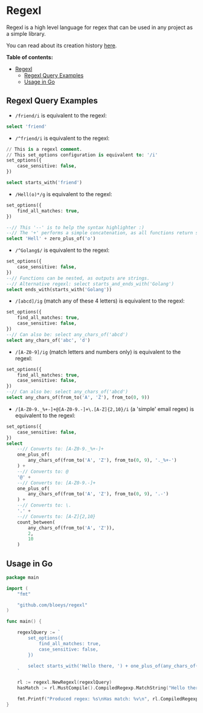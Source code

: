 # Regexl

Regexl is a high level language for regex that can be used in any project as a simple library.

You can read about its creation history [here](https://bloeys.com/blog/regexl-a-high-level-language-for-regex/).

**Table of contents:**

- [Regexl](#regexl)
  - [Regexl Query Examples](#regexl-query-examples)
  - [Usage in Go](#usage-in-go)

## Regexl Query Examples

- `/friend/i` is equivalent to the regexl:

``` sql
select 'friend'
```

- `/^friend/i` is equivalent to the regexl:

``` sql
// This is a regexl comment.
// This set_options configuration is equivalent to: '/i'
set_options({
    case_sensitive: false,
})

select starts_with('friend')
```

- `/Hell(o)*/g` is equivalent to the regexl:

``` sql
set_options({
    find_all_matches: true,
})

--// This '--' is to help the syntax highlighter :)
--// The '+' performs a simple concatenation, as all functions return strings
select 'Hell' + zero_plus_of('o')
```

- `/^Golang$/` is equivalent to the regexl:

``` sql
set_options({
    case_sensitive: false,
})
--// Functions can be nested, as outputs are strings.
--// Alternative regexl: select starts_and_ends_with('Golang')
select ends_with(starts_with('Golang'))
```

- `/[abcd]/ig` (match any of these 4 letters) is equivalent to the regexl:

``` sql
set_options({
    find_all_matches: true,
    case_sensitive: false,
})
--// Can also be: select any_chars_of('abcd')
select any_chars_of('abc', 'd')
```

- `/[A-Z0-9]/ig` (match letters and numbers only) is equivalent to the regexl:

``` sql
set_options({
    find_all_matches: true,
    case_sensitive: false,
})
--// Can also be: select any_chars_of('abcd')
select any_chars_of(from_to('A', 'Z'), from_to(0, 9))
```

- `/[A-Z0-9._%+-]+@[A-Z0-9.-]+\.[A-Z]{2,10}/i` (a 'simple' email regex) is equivalent to the regexl:

``` sql
set_options({
    case_sensitive: false,
})
select
    --// Converts to: [A-Z0-9._%+-]+
    one_plus_of(
        any_chars_of(from_to('A', 'Z'), from_to(0, 9), '._%+-')
    ) +
    --// Converts to: @
    '@' +
    --// Converts to: [A-Z0-9.-]+
    one_plus_of(
        any_chars_of(from_to('A', 'Z'), from_to(0, 9), '.-')
    ) +
    --// Converts to: \.
    '.' +
    --// Converts to: [A-Z]{2,10}
    count_between(
        any_chars_of(from_to('A', 'Z')),
        2,
        10
    )
```

## Usage in Go

```go
package main

import (
	"fmt"

	"github.com/bloeys/regexl"
)

func main() {

	regexlQuery := `
		set_options({
			find_all_matches: true,
			case_sensitive: false,
		})

		select starts_with('Hello there, ') + one_plus_of(any_chars_of(from_to('A', 'Z'), '.!-'))
	`

	rl := regexl.NewRegexl(regexlQuery)
	hasMatch := rl.MustCompile().CompiledRegexp.MatchString("Hello there, friend!")

	fmt.Printf("Produced regex: %s\nHas match: %v\n", rl.CompiledRegexp.String(), hasMatch)
}
```
